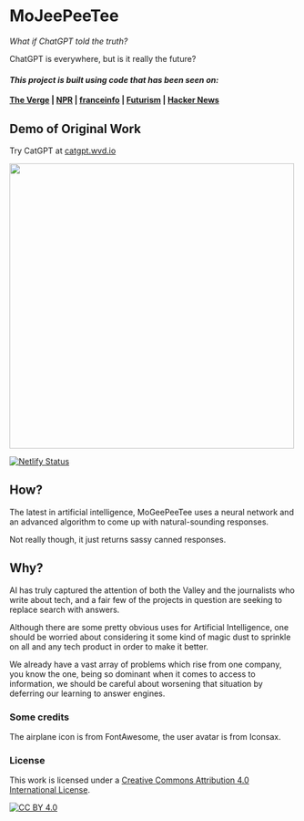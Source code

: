 # MoJeePeeTee
*What if ChatGPT told the truth?*

ChatGPT is everywhere, but is it really the future?

#### *This project is built using code that has been seen on:*

**[The Verge](https://www.theverge.com/2023/2/1/23580953/forget-about-chatgpt-meow-theres-catgpt) | [NPR](https://www.npr.org/transcripts/1153728071) |  [franceinfo](https://www.francetvinfo.fr/live/message/63d/8d9/e6a/37a/44f/9f5/2b1/3ed.html) | [Futurism](https://futurism.com/the-byte/catgpt-ai-answers-cat) | [Hacker News](https://news.ycombinator.com/item?id=34610292)**

## Demo of Original Work
Try CatGPT at [catgpt.wvd.io](https://catgpt.wvd.io)

<img src="https://user-images.githubusercontent.com/15675775/215778138-072b609a-e282-46a4-b345-3f524a85765f.jpg" width="500" height="auto" />

[![Netlify Status](https://api.netlify.com/api/v1/badges/1536be40-5407-46cf-bc8b-c6b46910b7a3/deploy-status)](https://app.netlify.com/sites/catgpt/deploys)

## How?
The latest in artificial intelligence, MoGeePeeTee uses a neural network and an advanced algorithm to come up with natural-sounding responses.

Not really though, it just returns sassy canned responses. 

## Why?
AI has truly captured the attention of both the Valley and the journalists who write about tech, and a fair few of the projects in question are seeking to replace search with answers.

Although there are some pretty obvious uses for Artificial Intelligence, one should be worried about considering it some kind of magic dust to sprinkle on all and any tech product in order to make it better. 

We already have a vast array of problems which rise from one company, you know the one, being so dominant when it comes to access to information, we should be careful about worsening that situation by deferring our learning to answer engines.

### Some credits
The airplane icon is from FontAwesome, the user avatar is from Iconsax.

### License 
This work is licensed under a
[Creative Commons Attribution 4.0 International License][cc-by].

[![CC BY 4.0][cc-by-image]][cc-by]

[cc-by]: http://creativecommons.org/licenses/by/4.0/
[cc-by-image]: https://i.creativecommons.org/l/by/4.0/88x31.png
[cc-by-shield]: https://img.shields.io/badge/License-CC%20BY%204.0-lightgrey.svg


